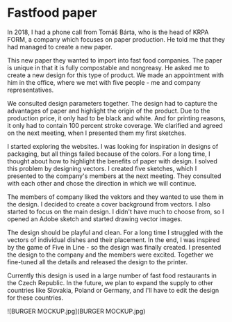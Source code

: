 # Fastfood paper
In 2018, I had a phone call from Tomáš Bárta, who is the head of KRPA FORM, a company which focuses on paper production. He told me that they had managed to create a new paper. 

This new paper they wanted to import into fast food companies. The paper is unique in that it is fully compostable and nongreasy. He asked me to create a new design for this type of product. We made an appointment with him in the office, where we met with five people - me and company representatives.

We consulted design parameters together. The design had to capture the advantages of paper and highlight the origin of the product. Due to the production price, it only had to be black and white. And for printing reasons, it only had to contain 100 percent stroke coverage. We clarified and agreed on the next meeting, when I presented them my first sketches.

I started exploring the websites. I was looking for inspiration in designs of packaging, but all things failed because of the colors. For a long time, I thought about how to highlight the benefits of paper with design. I solved this problem by designing vectors. I created five sketches, which I presented to the company's members at the next meeting. They consulted with each other and chose the direction in which we will continue.


The members of company liked the vektors and they wanted to use them in the design. I decided to create a cover background from vectors. I also started to focus on the main design. I didn't have much to choose from, so I opened an Adobe sketch and started drawing vector images.


The design should be playful and clean. For a long time I struggled with the vectors of individual dishes and their placement. In the end, I was inspired by the game of Five in Line - so the design was finally created. I presented the design to the company and the members were excited. Together we fine-tuned all the details and released the design to the printer.


Currently this design is used in a large number of fast food restaurants in the Czech Republic. In the future, we plan to expand the supply to other countries like Slovakia, Poland or Germany, and I'll have to edit the design for these countries.

![BURGER MOCKUP.jpg](BURGER MOCKUP.jpg)
